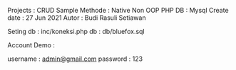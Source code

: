 Projects    : CRUD Sample
Methode     : Native Non OOP PHP
DB          : Mysql
Create date : 27 Jun 2021
Autor       : Budi Rasuli Setiawan

Seting db   : inc/koneksi.php
db          : db/bluefox.sql

Account Demo :

username : admin@gmail.com
password : 123
